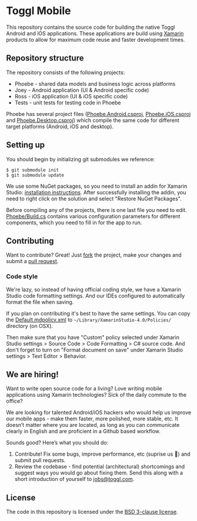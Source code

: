 # Toggl Mobile

This repository contains the source code for building the native Toggl Android and iOS applications.
These applications are build using [Xamarin](http://xamarin.com/) products to allow for maximum
code reuse and faster development times.

## Repository structure

The repository consists of the following projects:

- Phoebe - shared data models and business logic across platforms
- Joey - Android application (UI & Android specific code)
- Ross - iOS application (UI & iOS specific code)
- Tests - unit tests for testing code in Phoebe

Phoebe has several project files ([Phoebe.Android.csproj](https://github.com/toggl/mobile/blob/master/Phoebe/Phoebe.Android.csproj), [Phoebe.iOS.csproj](https://github.com/toggl/mobile/blob/master/Phoebe/Phoebe.iOS.csproj) and [Phoebe.Desktop.csproj](https://github.com/toggl/mobile/blob/master/Phoebe/Phoebe.Desktop.csproj)) which compile the same code for different target platforms
(Android, iOS and desktop).

## Setting up

You should begin by initializing git submodules we reference:

	$ git submodule init
	$ git submodule update

We use some NuGet packages, so you need to install an addin for Xamarin Studio:
[installation instructions](https://github.com/mrward/monodevelop-nuget-addin#installation).
After successfully installing the addin, you need to right click on the solution and select
"Restore NuGet Packages".

Before compiling any of the projects, there is one last file you need to edit.
[Phoebe/Build.cs](https://github.com/toggl/mobile/blob/master/Phoebe/Build.cs) contains various
configuration parameters for different components, which you need to fill in for the app to run.

## Contributing

Want to contribute? Great! Just [fork](https://github.com/toggl/mobile/fork) the project, make your
changes and submit a [pull request](https://github.com/toggl/mobile/pulls).

### Code style

We're lazy, so instead of having official coding style, we have a Xamarin Studio code formatting
settings. And our IDEs configured to automatically format the file when saving.

If you plan on contributing it's best to have the same settings. You can copy the
[Default.mdpolicy.xml](https://github.com/toggl/mobile/blob/master/Default.mdpolicy.xml) to
`~/Library/XamarinStudio-4.0/Policies/` directory (on OSX).

Then make sure that you have "Custom" policy selected under Xamarin Studio settings > Source Code >
Code Formatting > C# source code. And don't forget to turn on "Format document on save" under
Xamarin Studio settings > Text Editor > Behavior.

## We are hiring!

Want to write open source code for a living? Love writing mobile applications using Xamarin technologies? Sick of the daily commute to the office?

We are looking for talented Android/iOS hackers who would help us improve our mobile apps - make them faster, more polished, more stable, etc. It doesn’t matter where you are located, as long as you can communicate clearly in English and are proficient in a Github based workflow.

Sounds good? Here’s what you should do:

1. Contribute! Fix some bugs, improve performance, etc (suprise us :tada:) and submit pull requests.
2. Review the codebase - find potential (architectural) shortcomings and suggest ways you would go about fixing them. Send this along with a short introduction of yourself to jobs@toggl.com.

## License

The code in this repository is licensed under the [BSD 3-clause license](https://github.com/toggl/mobile/blob/master/LICENSE).
